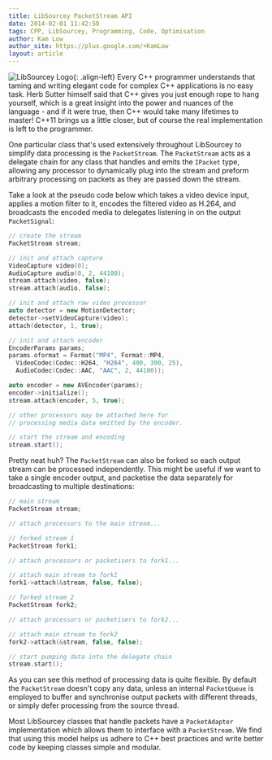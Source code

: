 ```yaml
---
title: LibSourcey PacketStream API
date: 2014-02-01 11:42:50
tags: CPP, LibSourcey, Programming, Code, Optimisation
author: Kam Low
author_site: https://plus.google.com/+KamLow
layout: article
---
```


![LibSourcey Logo](logos/libsourcey-120x120.png "LibSourcey Logo"){: .align-left}
Every C++ programmer understands that taming and writing elegant code for complex C++ applications is no easy task. Herb Sutter himself said that C++ gives you just enough rope to hang yourself, which is a great insight into the power and nuances of the language - and if it were true, then C++ would take many lifetimes to master! C++11 brings us a little closer, but of course the real implementation is left to the programmer.

One particular class that's used extensively throughout LibSourcey to simplify data processing is the `PacketStream`. The `PacketStream` acts as a delegate chain for any class that handles and emits the `IPacket` type, allowing any processor to dynamically plug into the stream and preform arbitrary processing on packets as they are passed down the stream.

Take a look at the pseudo code below which takes a video device input, applies a motion filter to it, encodes the filtered video as H.264, and broadcasts the encoded media to delegates listening in on the output `PacketSignal`:

~~~ cpp  
// create the stream
PacketStream stream;

// init and attach capture
VideoCapture video(0);
AudioCapture audio(0, 2, 44100);	
stream.attach(video, false);
stream.attach(audio, false);

// init and attach raw video processor
auto detector = new MotionDetector;
detector->setVideoCapture(video);
attach(detector, 1, true);		

// init and attach encoder							
EncoderParams params;          
params.oformat = Format("MP4", Format::MP4, 
  VideoCodec(Codec::H264, "H264", 400, 300, 25),
  AudioCodec(Codec::AAC, "AAC", 2, 44100));

auto encoder = new AVEncoder(params);
encoder->initialize();
stream.attach(encoder, 5, true);

// other processors may be attached here for
// processing media data emitted by the encoder.

// start the stream and encoding
stream.start();
~~~ 

Pretty neat huh? The `PacketStream` can also be forked so each output stream can be processed independently. This might be useful if we want to take a single encoder output, and packetise the data separately for broadcasting to multiple destinations:

~~~ cpp
// main stream
PacketStream stream;

// attach processors to the main stream...

// forked stream 1         
PacketStream fork1;

// attach processors or packetisers to fork1...

// attach main stream to fork1
fork1->attach(&stream, false, false);

// forked stream 2
PacketStream fork2;

// attach processors or packetisers to fork2...

// attach main stream to fork2
fork2->attach(&stream, false, false);

// start pumping data into the delegate chain
stream.start();
~~~ 

As you can see this method of processing data is quite flexible. By default the `PacketStream` doesn't copy any data, unless an internal `PacketQueue` is employed to buffer and synchronise output packets with different threads, or simply defer processing from the source thread.

Most LibSourcey classes that handle packets have a `PacketAdapter` implementation which allows them to interface with a `PacketStream`. We find that using this model helps us adhere to C++ best practices and write better code by keeping classes simple and modular.